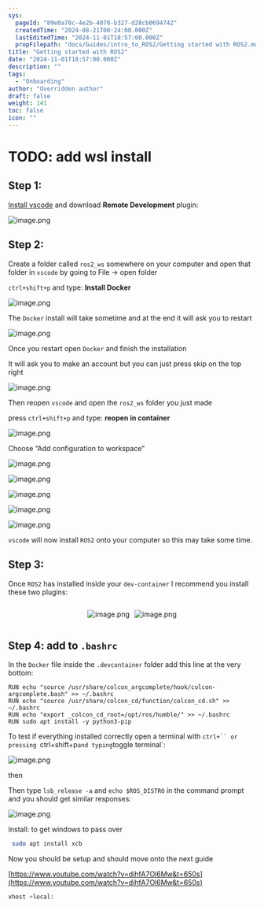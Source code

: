 ```yaml
---
sys:
  pageId: "89e0a78c-4e2b-4070-b327-d28cb0694742"
  createdTime: "2024-08-21T00:24:00.000Z"
  lastEditedTime: "2024-11-01T18:57:00.000Z"
  propFilepath: "docs/Guides/intro_to_ROS2/Getting started with ROS2.md"
title: "Getting started with ROS2"
date: "2024-11-01T18:57:00.000Z"
description: ""
tags:
  - "Onboarding"
author: "Overridden author"
draft: false
weight: 141
toc: false
icon: ""
---
```


# TODO: add wsl install

## Step 1:

[Install vscode](https://code.visualstudio.com/download) and download **Remote Development** plugin:

![image.png](https://prod-files-secure.s3.us-west-2.amazonaws.com/d518164a-d88e-44d1-a4ee-3adb3bd8bce0/efb52993-1881-4a40-b95e-6f020334f022/image.png?X-Amz-Algorithm=AWS4-HMAC-SHA256&X-Amz-Content-Sha256=UNSIGNED-PAYLOAD&X-Amz-Credential=ASIAZI2LB466TSOWJIYF%2F20250311%2Fus-west-2%2Fs3%2Faws4_request&X-Amz-Date=20250311T210309Z&X-Amz-Expires=3600&X-Amz-Security-Token=IQoJb3JpZ2luX2VjEGQaCXVzLXdlc3QtMiJHMEUCIQDE%2FsRVIFanJCcjewwpBqJiZ9ZbAJuapOgi5sMqYrG%2FkQIgH8%2FprgBDt99qncWHJ9GoJfgvUob3Tr8JEGMQitNKk5kqiAQIrf%2F%2F%2F%2F%2F%2F%2F%2F%2F%2FARAAGgw2Mzc0MjMxODM4MDUiDFQZ1Y8PqaJy%2FQNotircA3HgaxcH4fLm9WoMuoI%2F696mz8uiDSCzuJYhD8loHoKqun%2FjNfFwXufyTA5mB7CHFw7if%2B6OtJwfuGL1fiPSgnAVkIAwZAXB8CffiQxYSdjyNal4gL2JKYrCNdpF93RXgeEHCqxM4hdt3sEYpNSAqLinTWMCKrNAV0hninTy6VYDo40qGINlhmzM9baorTnW1hWp32cHCbcyK6B%2FeFBNdY21vSNGmKn%2BhqMhn%2BqBdCYh0ZUvRfK5n7zOWJ%2BCQeKaVq9VxcxKDtvqcZsVeYkdgDzZTOTQVwRAEN74MzsC1H5zZGSr3sIY0Kac%2FboFl98gcu2aWABw6zWAX7pKC0GhVkZM%2B2f6RjZCqrOzNH1tSZiedsFKbE%2FPRHL04%2BJboQlK2raVJyZ5DlQx5kmlD6ZYSRedRxdgz0PgztbXrnwuKd1PTw6raSbiqW%2FCYwZfvyRWN1NiXDQWqcOFLb8MvlqYW6LLkNiciQsz7VwERwAjreWmMW5XjQ4sxiGRhSbpwpp2puan9Jznu8ll43aHSrrILsFHVyQdTtU%2FJw4dANKTOAFx0ynQCx2p1yidJ1r9q8BKSpK74iH9%2BOTdPMMRW3A1M3%2BR4jAclkMKQ%2FOLUEJ9s3Y02QL4Vv5XA%2FxSs%2FbrMNyxwr4GOqUBClE0oPV6NWYd0kujbOADD7WPicjzN8%2FLg8aI76nGlDOz%2F8HaOJvUaQuiZhDYARQwoN8KLv49deo%2FeEILrBxwEgdEdomVIGgkXkT21iM0VOtslZCML9EBK5QrFVqoZ63dG00M0mVzmpZ2RkufAoSkL8IzWybDfWul4Hq%2F2MRifJOZHQAL9LJQoj1eWNcaBvrIT8fuxf6Gypl0Vycf9YRn3CR61mC1&X-Amz-Signature=ffc646cb1f91b85c98b4ac3c7717a1c0167423fd7bc26672947647902ac9b477&X-Amz-SignedHeaders=host&x-id=GetObject)

## Step 2:

Create a folder called `ros2_ws` somewhere on your computer and open that folder in `vscode` by going to File → open folder 

`ctrl+shift+p` and type: **Install Docker**

![image.png](https://prod-files-secure.s3.us-west-2.amazonaws.com/d518164a-d88e-44d1-a4ee-3adb3bd8bce0/2269dc0e-1cd5-47ff-bceb-c04ad9b2eab0/image.png?X-Amz-Algorithm=AWS4-HMAC-SHA256&X-Amz-Content-Sha256=UNSIGNED-PAYLOAD&X-Amz-Credential=ASIAZI2LB466TSOWJIYF%2F20250311%2Fus-west-2%2Fs3%2Faws4_request&X-Amz-Date=20250311T210309Z&X-Amz-Expires=3600&X-Amz-Security-Token=IQoJb3JpZ2luX2VjEGQaCXVzLXdlc3QtMiJHMEUCIQDE%2FsRVIFanJCcjewwpBqJiZ9ZbAJuapOgi5sMqYrG%2FkQIgH8%2FprgBDt99qncWHJ9GoJfgvUob3Tr8JEGMQitNKk5kqiAQIrf%2F%2F%2F%2F%2F%2F%2F%2F%2F%2FARAAGgw2Mzc0MjMxODM4MDUiDFQZ1Y8PqaJy%2FQNotircA3HgaxcH4fLm9WoMuoI%2F696mz8uiDSCzuJYhD8loHoKqun%2FjNfFwXufyTA5mB7CHFw7if%2B6OtJwfuGL1fiPSgnAVkIAwZAXB8CffiQxYSdjyNal4gL2JKYrCNdpF93RXgeEHCqxM4hdt3sEYpNSAqLinTWMCKrNAV0hninTy6VYDo40qGINlhmzM9baorTnW1hWp32cHCbcyK6B%2FeFBNdY21vSNGmKn%2BhqMhn%2BqBdCYh0ZUvRfK5n7zOWJ%2BCQeKaVq9VxcxKDtvqcZsVeYkdgDzZTOTQVwRAEN74MzsC1H5zZGSr3sIY0Kac%2FboFl98gcu2aWABw6zWAX7pKC0GhVkZM%2B2f6RjZCqrOzNH1tSZiedsFKbE%2FPRHL04%2BJboQlK2raVJyZ5DlQx5kmlD6ZYSRedRxdgz0PgztbXrnwuKd1PTw6raSbiqW%2FCYwZfvyRWN1NiXDQWqcOFLb8MvlqYW6LLkNiciQsz7VwERwAjreWmMW5XjQ4sxiGRhSbpwpp2puan9Jznu8ll43aHSrrILsFHVyQdTtU%2FJw4dANKTOAFx0ynQCx2p1yidJ1r9q8BKSpK74iH9%2BOTdPMMRW3A1M3%2BR4jAclkMKQ%2FOLUEJ9s3Y02QL4Vv5XA%2FxSs%2FbrMNyxwr4GOqUBClE0oPV6NWYd0kujbOADD7WPicjzN8%2FLg8aI76nGlDOz%2F8HaOJvUaQuiZhDYARQwoN8KLv49deo%2FeEILrBxwEgdEdomVIGgkXkT21iM0VOtslZCML9EBK5QrFVqoZ63dG00M0mVzmpZ2RkufAoSkL8IzWybDfWul4Hq%2F2MRifJOZHQAL9LJQoj1eWNcaBvrIT8fuxf6Gypl0Vycf9YRn3CR61mC1&X-Amz-Signature=72cb97981f879a8a4dae37e3bb318ad19177864a6368481fb88df238eccdf933&X-Amz-SignedHeaders=host&x-id=GetObject)

The `Docker` install will take sometime and at the end it will ask you to restart

![image.png](https://prod-files-secure.s3.us-west-2.amazonaws.com/d518164a-d88e-44d1-a4ee-3adb3bd8bce0/ed233f78-be33-4b1f-b89c-9c346c0e961e/image.png?X-Amz-Algorithm=AWS4-HMAC-SHA256&X-Amz-Content-Sha256=UNSIGNED-PAYLOAD&X-Amz-Credential=ASIAZI2LB466TSOWJIYF%2F20250311%2Fus-west-2%2Fs3%2Faws4_request&X-Amz-Date=20250311T210309Z&X-Amz-Expires=3600&X-Amz-Security-Token=IQoJb3JpZ2luX2VjEGQaCXVzLXdlc3QtMiJHMEUCIQDE%2FsRVIFanJCcjewwpBqJiZ9ZbAJuapOgi5sMqYrG%2FkQIgH8%2FprgBDt99qncWHJ9GoJfgvUob3Tr8JEGMQitNKk5kqiAQIrf%2F%2F%2F%2F%2F%2F%2F%2F%2F%2FARAAGgw2Mzc0MjMxODM4MDUiDFQZ1Y8PqaJy%2FQNotircA3HgaxcH4fLm9WoMuoI%2F696mz8uiDSCzuJYhD8loHoKqun%2FjNfFwXufyTA5mB7CHFw7if%2B6OtJwfuGL1fiPSgnAVkIAwZAXB8CffiQxYSdjyNal4gL2JKYrCNdpF93RXgeEHCqxM4hdt3sEYpNSAqLinTWMCKrNAV0hninTy6VYDo40qGINlhmzM9baorTnW1hWp32cHCbcyK6B%2FeFBNdY21vSNGmKn%2BhqMhn%2BqBdCYh0ZUvRfK5n7zOWJ%2BCQeKaVq9VxcxKDtvqcZsVeYkdgDzZTOTQVwRAEN74MzsC1H5zZGSr3sIY0Kac%2FboFl98gcu2aWABw6zWAX7pKC0GhVkZM%2B2f6RjZCqrOzNH1tSZiedsFKbE%2FPRHL04%2BJboQlK2raVJyZ5DlQx5kmlD6ZYSRedRxdgz0PgztbXrnwuKd1PTw6raSbiqW%2FCYwZfvyRWN1NiXDQWqcOFLb8MvlqYW6LLkNiciQsz7VwERwAjreWmMW5XjQ4sxiGRhSbpwpp2puan9Jznu8ll43aHSrrILsFHVyQdTtU%2FJw4dANKTOAFx0ynQCx2p1yidJ1r9q8BKSpK74iH9%2BOTdPMMRW3A1M3%2BR4jAclkMKQ%2FOLUEJ9s3Y02QL4Vv5XA%2FxSs%2FbrMNyxwr4GOqUBClE0oPV6NWYd0kujbOADD7WPicjzN8%2FLg8aI76nGlDOz%2F8HaOJvUaQuiZhDYARQwoN8KLv49deo%2FeEILrBxwEgdEdomVIGgkXkT21iM0VOtslZCML9EBK5QrFVqoZ63dG00M0mVzmpZ2RkufAoSkL8IzWybDfWul4Hq%2F2MRifJOZHQAL9LJQoj1eWNcaBvrIT8fuxf6Gypl0Vycf9YRn3CR61mC1&X-Amz-Signature=808c3bcc0777dcd155ef6cc082f8915bcbe157205556cfdfae1d783cbe25f8dd&X-Amz-SignedHeaders=host&x-id=GetObject)

Once you restart open `Docker` and finish the installation

It will ask you to make an account but you can just press skip on the top right

![image.png](https://prod-files-secure.s3.us-west-2.amazonaws.com/d518164a-d88e-44d1-a4ee-3adb3bd8bce0/21010ad9-1659-4fd9-9f59-9932a09b2a3d/image.png?X-Amz-Algorithm=AWS4-HMAC-SHA256&X-Amz-Content-Sha256=UNSIGNED-PAYLOAD&X-Amz-Credential=ASIAZI2LB466TSOWJIYF%2F20250311%2Fus-west-2%2Fs3%2Faws4_request&X-Amz-Date=20250311T210309Z&X-Amz-Expires=3600&X-Amz-Security-Token=IQoJb3JpZ2luX2VjEGQaCXVzLXdlc3QtMiJHMEUCIQDE%2FsRVIFanJCcjewwpBqJiZ9ZbAJuapOgi5sMqYrG%2FkQIgH8%2FprgBDt99qncWHJ9GoJfgvUob3Tr8JEGMQitNKk5kqiAQIrf%2F%2F%2F%2F%2F%2F%2F%2F%2F%2FARAAGgw2Mzc0MjMxODM4MDUiDFQZ1Y8PqaJy%2FQNotircA3HgaxcH4fLm9WoMuoI%2F696mz8uiDSCzuJYhD8loHoKqun%2FjNfFwXufyTA5mB7CHFw7if%2B6OtJwfuGL1fiPSgnAVkIAwZAXB8CffiQxYSdjyNal4gL2JKYrCNdpF93RXgeEHCqxM4hdt3sEYpNSAqLinTWMCKrNAV0hninTy6VYDo40qGINlhmzM9baorTnW1hWp32cHCbcyK6B%2FeFBNdY21vSNGmKn%2BhqMhn%2BqBdCYh0ZUvRfK5n7zOWJ%2BCQeKaVq9VxcxKDtvqcZsVeYkdgDzZTOTQVwRAEN74MzsC1H5zZGSr3sIY0Kac%2FboFl98gcu2aWABw6zWAX7pKC0GhVkZM%2B2f6RjZCqrOzNH1tSZiedsFKbE%2FPRHL04%2BJboQlK2raVJyZ5DlQx5kmlD6ZYSRedRxdgz0PgztbXrnwuKd1PTw6raSbiqW%2FCYwZfvyRWN1NiXDQWqcOFLb8MvlqYW6LLkNiciQsz7VwERwAjreWmMW5XjQ4sxiGRhSbpwpp2puan9Jznu8ll43aHSrrILsFHVyQdTtU%2FJw4dANKTOAFx0ynQCx2p1yidJ1r9q8BKSpK74iH9%2BOTdPMMRW3A1M3%2BR4jAclkMKQ%2FOLUEJ9s3Y02QL4Vv5XA%2FxSs%2FbrMNyxwr4GOqUBClE0oPV6NWYd0kujbOADD7WPicjzN8%2FLg8aI76nGlDOz%2F8HaOJvUaQuiZhDYARQwoN8KLv49deo%2FeEILrBxwEgdEdomVIGgkXkT21iM0VOtslZCML9EBK5QrFVqoZ63dG00M0mVzmpZ2RkufAoSkL8IzWybDfWul4Hq%2F2MRifJOZHQAL9LJQoj1eWNcaBvrIT8fuxf6Gypl0Vycf9YRn3CR61mC1&X-Amz-Signature=944fbd68b4cb75d1daa0f7740276e8894b61ef7f8962587f2c475eeee78391e8&X-Amz-SignedHeaders=host&x-id=GetObject)

Then reopen `vscode` and open the `ros2_ws` folder you just made

press `ctrl+shift+p` and type: **reopen in container**

![image.png](https://prod-files-secure.s3.us-west-2.amazonaws.com/d518164a-d88e-44d1-a4ee-3adb3bd8bce0/4e93b8c2-41ad-488c-8095-c74205196118/image.png?X-Amz-Algorithm=AWS4-HMAC-SHA256&X-Amz-Content-Sha256=UNSIGNED-PAYLOAD&X-Amz-Credential=ASIAZI2LB466TSOWJIYF%2F20250311%2Fus-west-2%2Fs3%2Faws4_request&X-Amz-Date=20250311T210309Z&X-Amz-Expires=3600&X-Amz-Security-Token=IQoJb3JpZ2luX2VjEGQaCXVzLXdlc3QtMiJHMEUCIQDE%2FsRVIFanJCcjewwpBqJiZ9ZbAJuapOgi5sMqYrG%2FkQIgH8%2FprgBDt99qncWHJ9GoJfgvUob3Tr8JEGMQitNKk5kqiAQIrf%2F%2F%2F%2F%2F%2F%2F%2F%2F%2FARAAGgw2Mzc0MjMxODM4MDUiDFQZ1Y8PqaJy%2FQNotircA3HgaxcH4fLm9WoMuoI%2F696mz8uiDSCzuJYhD8loHoKqun%2FjNfFwXufyTA5mB7CHFw7if%2B6OtJwfuGL1fiPSgnAVkIAwZAXB8CffiQxYSdjyNal4gL2JKYrCNdpF93RXgeEHCqxM4hdt3sEYpNSAqLinTWMCKrNAV0hninTy6VYDo40qGINlhmzM9baorTnW1hWp32cHCbcyK6B%2FeFBNdY21vSNGmKn%2BhqMhn%2BqBdCYh0ZUvRfK5n7zOWJ%2BCQeKaVq9VxcxKDtvqcZsVeYkdgDzZTOTQVwRAEN74MzsC1H5zZGSr3sIY0Kac%2FboFl98gcu2aWABw6zWAX7pKC0GhVkZM%2B2f6RjZCqrOzNH1tSZiedsFKbE%2FPRHL04%2BJboQlK2raVJyZ5DlQx5kmlD6ZYSRedRxdgz0PgztbXrnwuKd1PTw6raSbiqW%2FCYwZfvyRWN1NiXDQWqcOFLb8MvlqYW6LLkNiciQsz7VwERwAjreWmMW5XjQ4sxiGRhSbpwpp2puan9Jznu8ll43aHSrrILsFHVyQdTtU%2FJw4dANKTOAFx0ynQCx2p1yidJ1r9q8BKSpK74iH9%2BOTdPMMRW3A1M3%2BR4jAclkMKQ%2FOLUEJ9s3Y02QL4Vv5XA%2FxSs%2FbrMNyxwr4GOqUBClE0oPV6NWYd0kujbOADD7WPicjzN8%2FLg8aI76nGlDOz%2F8HaOJvUaQuiZhDYARQwoN8KLv49deo%2FeEILrBxwEgdEdomVIGgkXkT21iM0VOtslZCML9EBK5QrFVqoZ63dG00M0mVzmpZ2RkufAoSkL8IzWybDfWul4Hq%2F2MRifJOZHQAL9LJQoj1eWNcaBvrIT8fuxf6Gypl0Vycf9YRn3CR61mC1&X-Amz-Signature=9f6c1f195c24b081dd2c97ebaa2ef81c502d346044954bc009a87a72975e4970&X-Amz-SignedHeaders=host&x-id=GetObject)

Choose “Add configuration to workspace”

![image.png](https://prod-files-secure.s3.us-west-2.amazonaws.com/d518164a-d88e-44d1-a4ee-3adb3bd8bce0/9560b282-5060-4989-ba37-97e7b2c22476/image.png?X-Amz-Algorithm=AWS4-HMAC-SHA256&X-Amz-Content-Sha256=UNSIGNED-PAYLOAD&X-Amz-Credential=ASIAZI2LB466TSOWJIYF%2F20250311%2Fus-west-2%2Fs3%2Faws4_request&X-Amz-Date=20250311T210309Z&X-Amz-Expires=3600&X-Amz-Security-Token=IQoJb3JpZ2luX2VjEGQaCXVzLXdlc3QtMiJHMEUCIQDE%2FsRVIFanJCcjewwpBqJiZ9ZbAJuapOgi5sMqYrG%2FkQIgH8%2FprgBDt99qncWHJ9GoJfgvUob3Tr8JEGMQitNKk5kqiAQIrf%2F%2F%2F%2F%2F%2F%2F%2F%2F%2FARAAGgw2Mzc0MjMxODM4MDUiDFQZ1Y8PqaJy%2FQNotircA3HgaxcH4fLm9WoMuoI%2F696mz8uiDSCzuJYhD8loHoKqun%2FjNfFwXufyTA5mB7CHFw7if%2B6OtJwfuGL1fiPSgnAVkIAwZAXB8CffiQxYSdjyNal4gL2JKYrCNdpF93RXgeEHCqxM4hdt3sEYpNSAqLinTWMCKrNAV0hninTy6VYDo40qGINlhmzM9baorTnW1hWp32cHCbcyK6B%2FeFBNdY21vSNGmKn%2BhqMhn%2BqBdCYh0ZUvRfK5n7zOWJ%2BCQeKaVq9VxcxKDtvqcZsVeYkdgDzZTOTQVwRAEN74MzsC1H5zZGSr3sIY0Kac%2FboFl98gcu2aWABw6zWAX7pKC0GhVkZM%2B2f6RjZCqrOzNH1tSZiedsFKbE%2FPRHL04%2BJboQlK2raVJyZ5DlQx5kmlD6ZYSRedRxdgz0PgztbXrnwuKd1PTw6raSbiqW%2FCYwZfvyRWN1NiXDQWqcOFLb8MvlqYW6LLkNiciQsz7VwERwAjreWmMW5XjQ4sxiGRhSbpwpp2puan9Jznu8ll43aHSrrILsFHVyQdTtU%2FJw4dANKTOAFx0ynQCx2p1yidJ1r9q8BKSpK74iH9%2BOTdPMMRW3A1M3%2BR4jAclkMKQ%2FOLUEJ9s3Y02QL4Vv5XA%2FxSs%2FbrMNyxwr4GOqUBClE0oPV6NWYd0kujbOADD7WPicjzN8%2FLg8aI76nGlDOz%2F8HaOJvUaQuiZhDYARQwoN8KLv49deo%2FeEILrBxwEgdEdomVIGgkXkT21iM0VOtslZCML9EBK5QrFVqoZ63dG00M0mVzmpZ2RkufAoSkL8IzWybDfWul4Hq%2F2MRifJOZHQAL9LJQoj1eWNcaBvrIT8fuxf6Gypl0Vycf9YRn3CR61mC1&X-Amz-Signature=c23b87faf18bfa454574b527e9dd59ed015c8c33e83499498417ac47b1d24f8a&X-Amz-SignedHeaders=host&x-id=GetObject)

![image.png](https://prod-files-secure.s3.us-west-2.amazonaws.com/d518164a-d88e-44d1-a4ee-3adb3bd8bce0/2ee63f81-886b-48e8-a553-dc6e5eac99e4/image.png?X-Amz-Algorithm=AWS4-HMAC-SHA256&X-Amz-Content-Sha256=UNSIGNED-PAYLOAD&X-Amz-Credential=ASIAZI2LB466TSOWJIYF%2F20250311%2Fus-west-2%2Fs3%2Faws4_request&X-Amz-Date=20250311T210309Z&X-Amz-Expires=3600&X-Amz-Security-Token=IQoJb3JpZ2luX2VjEGQaCXVzLXdlc3QtMiJHMEUCIQDE%2FsRVIFanJCcjewwpBqJiZ9ZbAJuapOgi5sMqYrG%2FkQIgH8%2FprgBDt99qncWHJ9GoJfgvUob3Tr8JEGMQitNKk5kqiAQIrf%2F%2F%2F%2F%2F%2F%2F%2F%2F%2FARAAGgw2Mzc0MjMxODM4MDUiDFQZ1Y8PqaJy%2FQNotircA3HgaxcH4fLm9WoMuoI%2F696mz8uiDSCzuJYhD8loHoKqun%2FjNfFwXufyTA5mB7CHFw7if%2B6OtJwfuGL1fiPSgnAVkIAwZAXB8CffiQxYSdjyNal4gL2JKYrCNdpF93RXgeEHCqxM4hdt3sEYpNSAqLinTWMCKrNAV0hninTy6VYDo40qGINlhmzM9baorTnW1hWp32cHCbcyK6B%2FeFBNdY21vSNGmKn%2BhqMhn%2BqBdCYh0ZUvRfK5n7zOWJ%2BCQeKaVq9VxcxKDtvqcZsVeYkdgDzZTOTQVwRAEN74MzsC1H5zZGSr3sIY0Kac%2FboFl98gcu2aWABw6zWAX7pKC0GhVkZM%2B2f6RjZCqrOzNH1tSZiedsFKbE%2FPRHL04%2BJboQlK2raVJyZ5DlQx5kmlD6ZYSRedRxdgz0PgztbXrnwuKd1PTw6raSbiqW%2FCYwZfvyRWN1NiXDQWqcOFLb8MvlqYW6LLkNiciQsz7VwERwAjreWmMW5XjQ4sxiGRhSbpwpp2puan9Jznu8ll43aHSrrILsFHVyQdTtU%2FJw4dANKTOAFx0ynQCx2p1yidJ1r9q8BKSpK74iH9%2BOTdPMMRW3A1M3%2BR4jAclkMKQ%2FOLUEJ9s3Y02QL4Vv5XA%2FxSs%2FbrMNyxwr4GOqUBClE0oPV6NWYd0kujbOADD7WPicjzN8%2FLg8aI76nGlDOz%2F8HaOJvUaQuiZhDYARQwoN8KLv49deo%2FeEILrBxwEgdEdomVIGgkXkT21iM0VOtslZCML9EBK5QrFVqoZ63dG00M0mVzmpZ2RkufAoSkL8IzWybDfWul4Hq%2F2MRifJOZHQAL9LJQoj1eWNcaBvrIT8fuxf6Gypl0Vycf9YRn3CR61mC1&X-Amz-Signature=cc984b4ae6cc6f4775896d4ceb88300f3d583816971e3ef952dcace6b484a7a0&X-Amz-SignedHeaders=host&x-id=GetObject)

![image.png](https://prod-files-secure.s3.us-west-2.amazonaws.com/d518164a-d88e-44d1-a4ee-3adb3bd8bce0/ae1580b2-b048-407e-aed9-b584224a7a04/image.png?X-Amz-Algorithm=AWS4-HMAC-SHA256&X-Amz-Content-Sha256=UNSIGNED-PAYLOAD&X-Amz-Credential=ASIAZI2LB466TSOWJIYF%2F20250311%2Fus-west-2%2Fs3%2Faws4_request&X-Amz-Date=20250311T210309Z&X-Amz-Expires=3600&X-Amz-Security-Token=IQoJb3JpZ2luX2VjEGQaCXVzLXdlc3QtMiJHMEUCIQDE%2FsRVIFanJCcjewwpBqJiZ9ZbAJuapOgi5sMqYrG%2FkQIgH8%2FprgBDt99qncWHJ9GoJfgvUob3Tr8JEGMQitNKk5kqiAQIrf%2F%2F%2F%2F%2F%2F%2F%2F%2F%2FARAAGgw2Mzc0MjMxODM4MDUiDFQZ1Y8PqaJy%2FQNotircA3HgaxcH4fLm9WoMuoI%2F696mz8uiDSCzuJYhD8loHoKqun%2FjNfFwXufyTA5mB7CHFw7if%2B6OtJwfuGL1fiPSgnAVkIAwZAXB8CffiQxYSdjyNal4gL2JKYrCNdpF93RXgeEHCqxM4hdt3sEYpNSAqLinTWMCKrNAV0hninTy6VYDo40qGINlhmzM9baorTnW1hWp32cHCbcyK6B%2FeFBNdY21vSNGmKn%2BhqMhn%2BqBdCYh0ZUvRfK5n7zOWJ%2BCQeKaVq9VxcxKDtvqcZsVeYkdgDzZTOTQVwRAEN74MzsC1H5zZGSr3sIY0Kac%2FboFl98gcu2aWABw6zWAX7pKC0GhVkZM%2B2f6RjZCqrOzNH1tSZiedsFKbE%2FPRHL04%2BJboQlK2raVJyZ5DlQx5kmlD6ZYSRedRxdgz0PgztbXrnwuKd1PTw6raSbiqW%2FCYwZfvyRWN1NiXDQWqcOFLb8MvlqYW6LLkNiciQsz7VwERwAjreWmMW5XjQ4sxiGRhSbpwpp2puan9Jznu8ll43aHSrrILsFHVyQdTtU%2FJw4dANKTOAFx0ynQCx2p1yidJ1r9q8BKSpK74iH9%2BOTdPMMRW3A1M3%2BR4jAclkMKQ%2FOLUEJ9s3Y02QL4Vv5XA%2FxSs%2FbrMNyxwr4GOqUBClE0oPV6NWYd0kujbOADD7WPicjzN8%2FLg8aI76nGlDOz%2F8HaOJvUaQuiZhDYARQwoN8KLv49deo%2FeEILrBxwEgdEdomVIGgkXkT21iM0VOtslZCML9EBK5QrFVqoZ63dG00M0mVzmpZ2RkufAoSkL8IzWybDfWul4Hq%2F2MRifJOZHQAL9LJQoj1eWNcaBvrIT8fuxf6Gypl0Vycf9YRn3CR61mC1&X-Amz-Signature=b576f36f5aba3a8bd4a80562ec013dbcbf9d4be565c1a2d53308d4314972a9e4&X-Amz-SignedHeaders=host&x-id=GetObject)

![image.png](https://prod-files-secure.s3.us-west-2.amazonaws.com/d518164a-d88e-44d1-a4ee-3adb3bd8bce0/53255b28-f75e-430f-b9e3-c0ac8577e42b/image.png?X-Amz-Algorithm=AWS4-HMAC-SHA256&X-Amz-Content-Sha256=UNSIGNED-PAYLOAD&X-Amz-Credential=ASIAZI2LB466TSOWJIYF%2F20250311%2Fus-west-2%2Fs3%2Faws4_request&X-Amz-Date=20250311T210309Z&X-Amz-Expires=3600&X-Amz-Security-Token=IQoJb3JpZ2luX2VjEGQaCXVzLXdlc3QtMiJHMEUCIQDE%2FsRVIFanJCcjewwpBqJiZ9ZbAJuapOgi5sMqYrG%2FkQIgH8%2FprgBDt99qncWHJ9GoJfgvUob3Tr8JEGMQitNKk5kqiAQIrf%2F%2F%2F%2F%2F%2F%2F%2F%2F%2FARAAGgw2Mzc0MjMxODM4MDUiDFQZ1Y8PqaJy%2FQNotircA3HgaxcH4fLm9WoMuoI%2F696mz8uiDSCzuJYhD8loHoKqun%2FjNfFwXufyTA5mB7CHFw7if%2B6OtJwfuGL1fiPSgnAVkIAwZAXB8CffiQxYSdjyNal4gL2JKYrCNdpF93RXgeEHCqxM4hdt3sEYpNSAqLinTWMCKrNAV0hninTy6VYDo40qGINlhmzM9baorTnW1hWp32cHCbcyK6B%2FeFBNdY21vSNGmKn%2BhqMhn%2BqBdCYh0ZUvRfK5n7zOWJ%2BCQeKaVq9VxcxKDtvqcZsVeYkdgDzZTOTQVwRAEN74MzsC1H5zZGSr3sIY0Kac%2FboFl98gcu2aWABw6zWAX7pKC0GhVkZM%2B2f6RjZCqrOzNH1tSZiedsFKbE%2FPRHL04%2BJboQlK2raVJyZ5DlQx5kmlD6ZYSRedRxdgz0PgztbXrnwuKd1PTw6raSbiqW%2FCYwZfvyRWN1NiXDQWqcOFLb8MvlqYW6LLkNiciQsz7VwERwAjreWmMW5XjQ4sxiGRhSbpwpp2puan9Jznu8ll43aHSrrILsFHVyQdTtU%2FJw4dANKTOAFx0ynQCx2p1yidJ1r9q8BKSpK74iH9%2BOTdPMMRW3A1M3%2BR4jAclkMKQ%2FOLUEJ9s3Y02QL4Vv5XA%2FxSs%2FbrMNyxwr4GOqUBClE0oPV6NWYd0kujbOADD7WPicjzN8%2FLg8aI76nGlDOz%2F8HaOJvUaQuiZhDYARQwoN8KLv49deo%2FeEILrBxwEgdEdomVIGgkXkT21iM0VOtslZCML9EBK5QrFVqoZ63dG00M0mVzmpZ2RkufAoSkL8IzWybDfWul4Hq%2F2MRifJOZHQAL9LJQoj1eWNcaBvrIT8fuxf6Gypl0Vycf9YRn3CR61mC1&X-Amz-Signature=94bc158e8978f34e2c1832d47e68e480ce742343ec801307199dab6b9314bfe0&X-Amz-SignedHeaders=host&x-id=GetObject)

![image.png](https://prod-files-secure.s3.us-west-2.amazonaws.com/d518164a-d88e-44d1-a4ee-3adb3bd8bce0/7c562767-5af9-4ffb-97d1-327bcdf4ee00/image.png?X-Amz-Algorithm=AWS4-HMAC-SHA256&X-Amz-Content-Sha256=UNSIGNED-PAYLOAD&X-Amz-Credential=ASIAZI2LB466TSOWJIYF%2F20250311%2Fus-west-2%2Fs3%2Faws4_request&X-Amz-Date=20250311T210309Z&X-Amz-Expires=3600&X-Amz-Security-Token=IQoJb3JpZ2luX2VjEGQaCXVzLXdlc3QtMiJHMEUCIQDE%2FsRVIFanJCcjewwpBqJiZ9ZbAJuapOgi5sMqYrG%2FkQIgH8%2FprgBDt99qncWHJ9GoJfgvUob3Tr8JEGMQitNKk5kqiAQIrf%2F%2F%2F%2F%2F%2F%2F%2F%2F%2FARAAGgw2Mzc0MjMxODM4MDUiDFQZ1Y8PqaJy%2FQNotircA3HgaxcH4fLm9WoMuoI%2F696mz8uiDSCzuJYhD8loHoKqun%2FjNfFwXufyTA5mB7CHFw7if%2B6OtJwfuGL1fiPSgnAVkIAwZAXB8CffiQxYSdjyNal4gL2JKYrCNdpF93RXgeEHCqxM4hdt3sEYpNSAqLinTWMCKrNAV0hninTy6VYDo40qGINlhmzM9baorTnW1hWp32cHCbcyK6B%2FeFBNdY21vSNGmKn%2BhqMhn%2BqBdCYh0ZUvRfK5n7zOWJ%2BCQeKaVq9VxcxKDtvqcZsVeYkdgDzZTOTQVwRAEN74MzsC1H5zZGSr3sIY0Kac%2FboFl98gcu2aWABw6zWAX7pKC0GhVkZM%2B2f6RjZCqrOzNH1tSZiedsFKbE%2FPRHL04%2BJboQlK2raVJyZ5DlQx5kmlD6ZYSRedRxdgz0PgztbXrnwuKd1PTw6raSbiqW%2FCYwZfvyRWN1NiXDQWqcOFLb8MvlqYW6LLkNiciQsz7VwERwAjreWmMW5XjQ4sxiGRhSbpwpp2puan9Jznu8ll43aHSrrILsFHVyQdTtU%2FJw4dANKTOAFx0ynQCx2p1yidJ1r9q8BKSpK74iH9%2BOTdPMMRW3A1M3%2BR4jAclkMKQ%2FOLUEJ9s3Y02QL4Vv5XA%2FxSs%2FbrMNyxwr4GOqUBClE0oPV6NWYd0kujbOADD7WPicjzN8%2FLg8aI76nGlDOz%2F8HaOJvUaQuiZhDYARQwoN8KLv49deo%2FeEILrBxwEgdEdomVIGgkXkT21iM0VOtslZCML9EBK5QrFVqoZ63dG00M0mVzmpZ2RkufAoSkL8IzWybDfWul4Hq%2F2MRifJOZHQAL9LJQoj1eWNcaBvrIT8fuxf6Gypl0Vycf9YRn3CR61mC1&X-Amz-Signature=ec38a75038c1b2154a4af79e4887f4790059a5fc11a2e714f1b21652f77a524d&X-Amz-SignedHeaders=host&x-id=GetObject)

`vscode` will now install `ROS2` onto your computer so this may take some time.

## Step 3:

Once `ROS2` has installed inside your `dev-container` I recommend you install these two plugins:

<div style="display: flex;flex-direction: row; column-gap:10px; max-width: 630px;justify-content: center;">
<div>

![image.png](https://prod-files-secure.s3.us-west-2.amazonaws.com/d518164a-d88e-44d1-a4ee-3adb3bd8bce0/3fc3d550-5a54-4ba1-ba6b-faa01cdb7369/image.png?X-Amz-Algorithm=AWS4-HMAC-SHA256&X-Amz-Content-Sha256=UNSIGNED-PAYLOAD&X-Amz-Credential=ASIAZI2LB466WECVPH75%2F20250311%2Fus-west-2%2Fs3%2Faws4_request&X-Amz-Date=20250311T210310Z&X-Amz-Expires=3600&X-Amz-Security-Token=IQoJb3JpZ2luX2VjEGQaCXVzLXdlc3QtMiJHMEUCIQCBEF6sYzYxTIPWuOl9tNhv6ep5mXKPWN6Y1FTVdXyDrAIgXBBZUnSK8mp7%2FwQaXC1iZYZSdPDIPWKmED1BpVLXldEqiAQIrf%2F%2F%2F%2F%2F%2F%2F%2F%2F%2FARAAGgw2Mzc0MjMxODM4MDUiDLZVGN0D9AJmkjJy%2BCrcA9scXtXINbazabVB%2FvtauvBYAb0%2F8Ac9SfZtNbO%2Bj64Bjckpwh6f0Ois%2F4t7WZi91AHjl4y1c%2Fvv0dQx79xh0PiZGaDlHrviTyuM82H9mmm6%2BnzTli0%2Ba2Pu92X7BHFpFCnPuFyVqLORSjrxjzoR3T%2FVXPlyue0pq9UvU5ioMUWNoCFi3UnThC0x68arVoWbJTkXbyfa0UcFjGzkeq75LYfc7dR3%2FBB1CDlqJwLhlC9N4XWcG8Y%2BHVLapHhL3qvntifNV%2FW0%2FpRuDIktgFcob5rkUFINfC2qXz8W6Rkk0yBaU4ss%2Fn4R9g1oeoUhHTqA6c2k%2Fpn37vCQjl8ea%2FtVIMxxdhSddXfkKKL7unwlPPRethXO9xhfSuiDmT4I0mfLWXoFgtiaKT1oJQMtDx5R11pKOH7E7p0wOSezDzkimHUWAxC29prdxIiIZjaVENzQZxq6tWlcC%2BqVnumAYTi9HitH2uJj5rPhYE%2FGlkzJzMWX7SR5LkbaZcYP67slcy%2BI%2BEhdPORwFym6K7XYqo5Xnl5nUUVkXowo4ny94%2Fvp1B%2BptUv44SAyNZwJk0AksBUQu%2FwqWht5rb7TL32eQ29D6uZBSda4d7XavD3GdvyPZPD8aTY9d4cIO2FKn6BkMNuxwr4GOqUBaHuCeQpc0t4280lvLIeWYnsgiVUq6pqPzJGtlsqFao9L4oeScRqTcjhc9LIzljJIAJQBcR%2BbZmrH4zOaC%2Bg%2BqV3vbC2qSoafDQZAEwn9gFYrABHjIW7NnSEadgj0tBk4RNSgPi8SYzPRcBU%2BfzL2QEcv0FEzDoa7kIyzvEBnVkwFxdUCWTQk6mYhDFoFH6nAmWKsI75gW3LSOcpSanvU5CN%2Bxfw2&X-Amz-Signature=7351c80a532db0319b0bde632ef0087bb7b52a8e92451888cae974c068d4150b&X-Amz-SignedHeaders=host&x-id=GetObject)

</div>
<div>

![image.png](https://prod-files-secure.s3.us-west-2.amazonaws.com/d518164a-d88e-44d1-a4ee-3adb3bd8bce0/d994cc66-13c2-4093-a5a3-f84cf4601a82/image.png?X-Amz-Algorithm=AWS4-HMAC-SHA256&X-Amz-Content-Sha256=UNSIGNED-PAYLOAD&X-Amz-Credential=ASIAZI2LB4663TUR22KG%2F20250311%2Fus-west-2%2Fs3%2Faws4_request&X-Amz-Date=20250311T210313Z&X-Amz-Expires=3600&X-Amz-Security-Token=IQoJb3JpZ2luX2VjEGQaCXVzLXdlc3QtMiJHMEUCIQCAdmNpZXumtwAN6qPR%2BZR%2FPxMD%2F%2BGVjkiL60qwIAtXdwIgC0PlLoTZszve3V6xabd37d0zUgDzimqS2KHTZk3NungqiAQIrf%2F%2F%2F%2F%2F%2F%2F%2F%2F%2FARAAGgw2Mzc0MjMxODM4MDUiDC8JVSEzXZgoeSmVgSrcA0gFjI2DFEnZdlQ4V443DmqxI98qG0VQ%2Fo5Fgrjby1O8pCRmlficQjvryHduOBf5XZLdmdGuWuALq8CUt2Lf%2FCvHgM1KZCx%2FGQmZZq9TfrXqfdK79ToTGOxkPyEF9yVH5AlEh9SE%2FqbH1P9dJKNKw2ThaP7h4ocarsdN9wiLBJQy8fMzi3fbQGrN8ZKIyLaaeb75Ykp6URXqUNLIL1bKqCXgN%2BUyHLmGO2PIv9AAK5F%2B8RpFhgqUaPzbHk1aU5BnESbrCPA6tFRMRYdPCFV0GVN6IPXsKb%2BEF3vPhD6fK9c0uDh%2BOh7RreyTjlRvnvX3P9eCQZRgBfXPY%2FSFgpMcftJllY2uPrjWR6yEXsfiHKwdLmzfriACx9syKqRuufBgbTU992WcFbAbGViGsrTjgKxYZWvYJIgbMxLs0bY5DiWWdGmzEd5rLI1QsuWvJ5b5lGruGmAVpiqev%2BdLQuBmbs6Oc0ekR%2F%2B6BVYT5ciQEQgJ%2F0oYx%2BK4vooeklvVVXA7QEOuZnuqFSIeP%2Fqwe86KIOEMOmgmRvYb7rwvEH0HG4T%2FvOAhdFGM8XhV48N7AwORMdQv%2BrlvDT8AEjmc57go18oFCgmTFLojhO8Z1SR51%2F5vMt8Ge7oevKMIrPFiMMexwr4GOqUBDPqGr5dz%2FJlEfAw0keg7%2ByaAP1CtLiKx1vUHgKZ%2Bm%2BmsKUwQJHDxl4lFInDEsimKu5WowJ5gsjV6rLHvw0%2F%2BmCB7If5a52EOgHUCVdvffsRfiG5PMcGHyTxtJ2XjgvLFpC4NMX5kjpZtwWu5vynwr5juMWtdOz3Z7cgDYafZt2ov9PQqlvyAm8gjLMWXUXhNkea0h47OLdSwQ6vsaN1GYk%2FlT%2Bu6&X-Amz-Signature=2c1dcf47dd81ce661d11594eddb9f0e362e26a20dce84d399afe870d56ae1f02&X-Amz-SignedHeaders=host&x-id=GetObject)

</div>
</div>

## Step 4: add to `.bashrc`

In the `Docker` file inside the `.devcontainer` folder add this line at the very bottom: 

```docker
RUN echo "source /usr/share/colcon_argcomplete/hook/colcon-argcomplete.bash" >> ~/.bashrc
RUN echo "source /usr/share/colcon_cd/function/colcon_cd.sh" >> ~/.bashrc
RUN echo "export _colcon_cd_root=/opt/ros/humble/" >> ~/.bashrc
RUN sudo apt install -y python3-pip 
```

To test if everything installed correctly open a terminal with `ctrl+`` or pressing `ctrl+shift+p` and typing `toggle terminal`:

![image.png](https://prod-files-secure.s3.us-west-2.amazonaws.com/d518164a-d88e-44d1-a4ee-3adb3bd8bce0/6a4943d8-b04e-4c02-9a58-775f3384d1a5/image.png?X-Amz-Algorithm=AWS4-HMAC-SHA256&X-Amz-Content-Sha256=UNSIGNED-PAYLOAD&X-Amz-Credential=ASIAZI2LB466TSOWJIYF%2F20250311%2Fus-west-2%2Fs3%2Faws4_request&X-Amz-Date=20250311T210309Z&X-Amz-Expires=3600&X-Amz-Security-Token=IQoJb3JpZ2luX2VjEGQaCXVzLXdlc3QtMiJHMEUCIQDE%2FsRVIFanJCcjewwpBqJiZ9ZbAJuapOgi5sMqYrG%2FkQIgH8%2FprgBDt99qncWHJ9GoJfgvUob3Tr8JEGMQitNKk5kqiAQIrf%2F%2F%2F%2F%2F%2F%2F%2F%2F%2FARAAGgw2Mzc0MjMxODM4MDUiDFQZ1Y8PqaJy%2FQNotircA3HgaxcH4fLm9WoMuoI%2F696mz8uiDSCzuJYhD8loHoKqun%2FjNfFwXufyTA5mB7CHFw7if%2B6OtJwfuGL1fiPSgnAVkIAwZAXB8CffiQxYSdjyNal4gL2JKYrCNdpF93RXgeEHCqxM4hdt3sEYpNSAqLinTWMCKrNAV0hninTy6VYDo40qGINlhmzM9baorTnW1hWp32cHCbcyK6B%2FeFBNdY21vSNGmKn%2BhqMhn%2BqBdCYh0ZUvRfK5n7zOWJ%2BCQeKaVq9VxcxKDtvqcZsVeYkdgDzZTOTQVwRAEN74MzsC1H5zZGSr3sIY0Kac%2FboFl98gcu2aWABw6zWAX7pKC0GhVkZM%2B2f6RjZCqrOzNH1tSZiedsFKbE%2FPRHL04%2BJboQlK2raVJyZ5DlQx5kmlD6ZYSRedRxdgz0PgztbXrnwuKd1PTw6raSbiqW%2FCYwZfvyRWN1NiXDQWqcOFLb8MvlqYW6LLkNiciQsz7VwERwAjreWmMW5XjQ4sxiGRhSbpwpp2puan9Jznu8ll43aHSrrILsFHVyQdTtU%2FJw4dANKTOAFx0ynQCx2p1yidJ1r9q8BKSpK74iH9%2BOTdPMMRW3A1M3%2BR4jAclkMKQ%2FOLUEJ9s3Y02QL4Vv5XA%2FxSs%2FbrMNyxwr4GOqUBClE0oPV6NWYd0kujbOADD7WPicjzN8%2FLg8aI76nGlDOz%2F8HaOJvUaQuiZhDYARQwoN8KLv49deo%2FeEILrBxwEgdEdomVIGgkXkT21iM0VOtslZCML9EBK5QrFVqoZ63dG00M0mVzmpZ2RkufAoSkL8IzWybDfWul4Hq%2F2MRifJOZHQAL9LJQoj1eWNcaBvrIT8fuxf6Gypl0Vycf9YRn3CR61mC1&X-Amz-Signature=acd2a3d84911488c1e21308f98b50b1a39fda9211d75e66ed78f7b0ec11bad52&X-Amz-SignedHeaders=host&x-id=GetObject)

then 

Then type `lsb_release -a` and `echo $ROS_DISTRO` in the command prompt and you should get similar responses:

![image.png](https://prod-files-secure.s3.us-west-2.amazonaws.com/d518164a-d88e-44d1-a4ee-3adb3bd8bce0/3e635dec-a805-4e85-8b9e-d000e5b71a4e/image.png?X-Amz-Algorithm=AWS4-HMAC-SHA256&X-Amz-Content-Sha256=UNSIGNED-PAYLOAD&X-Amz-Credential=ASIAZI2LB466TSOWJIYF%2F20250311%2Fus-west-2%2Fs3%2Faws4_request&X-Amz-Date=20250311T210309Z&X-Amz-Expires=3600&X-Amz-Security-Token=IQoJb3JpZ2luX2VjEGQaCXVzLXdlc3QtMiJHMEUCIQDE%2FsRVIFanJCcjewwpBqJiZ9ZbAJuapOgi5sMqYrG%2FkQIgH8%2FprgBDt99qncWHJ9GoJfgvUob3Tr8JEGMQitNKk5kqiAQIrf%2F%2F%2F%2F%2F%2F%2F%2F%2F%2FARAAGgw2Mzc0MjMxODM4MDUiDFQZ1Y8PqaJy%2FQNotircA3HgaxcH4fLm9WoMuoI%2F696mz8uiDSCzuJYhD8loHoKqun%2FjNfFwXufyTA5mB7CHFw7if%2B6OtJwfuGL1fiPSgnAVkIAwZAXB8CffiQxYSdjyNal4gL2JKYrCNdpF93RXgeEHCqxM4hdt3sEYpNSAqLinTWMCKrNAV0hninTy6VYDo40qGINlhmzM9baorTnW1hWp32cHCbcyK6B%2FeFBNdY21vSNGmKn%2BhqMhn%2BqBdCYh0ZUvRfK5n7zOWJ%2BCQeKaVq9VxcxKDtvqcZsVeYkdgDzZTOTQVwRAEN74MzsC1H5zZGSr3sIY0Kac%2FboFl98gcu2aWABw6zWAX7pKC0GhVkZM%2B2f6RjZCqrOzNH1tSZiedsFKbE%2FPRHL04%2BJboQlK2raVJyZ5DlQx5kmlD6ZYSRedRxdgz0PgztbXrnwuKd1PTw6raSbiqW%2FCYwZfvyRWN1NiXDQWqcOFLb8MvlqYW6LLkNiciQsz7VwERwAjreWmMW5XjQ4sxiGRhSbpwpp2puan9Jznu8ll43aHSrrILsFHVyQdTtU%2FJw4dANKTOAFx0ynQCx2p1yidJ1r9q8BKSpK74iH9%2BOTdPMMRW3A1M3%2BR4jAclkMKQ%2FOLUEJ9s3Y02QL4Vv5XA%2FxSs%2FbrMNyxwr4GOqUBClE0oPV6NWYd0kujbOADD7WPicjzN8%2FLg8aI76nGlDOz%2F8HaOJvUaQuiZhDYARQwoN8KLv49deo%2FeEILrBxwEgdEdomVIGgkXkT21iM0VOtslZCML9EBK5QrFVqoZ63dG00M0mVzmpZ2RkufAoSkL8IzWybDfWul4Hq%2F2MRifJOZHQAL9LJQoj1eWNcaBvrIT8fuxf6Gypl0Vycf9YRn3CR61mC1&X-Amz-Signature=9908e5b9fcc9a368122139ebc8fcb7a24665e683d95c4b038850dc794c99113c&X-Amz-SignedHeaders=host&x-id=GetObject)

Install:  to get windows to pass over

```bash
 sudo apt install xcb
```

Now you should be setup and should move onto the next guide 

[https://www.youtube.com/watch?v=dihfA7Ol6Mw&t=650s](https://www.youtube.com/watch?v=dihfA7Ol6Mw&t=650s)

```python
xhost +local:
```
